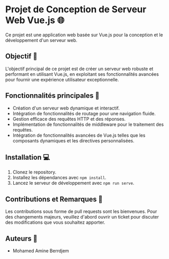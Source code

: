 # Projet de Conception de Serveur Web Vue.js 🌐

Ce projet est une application web basée sur Vue.js pour la conception et le développement d'un serveur web.

## Objectif 🎯

L'objectif principal de ce projet est de créer un serveur web robuste et performant en utilisant Vue.js, en exploitant ses fonctionnalités avancées pour fournir une expérience utilisateur exceptionnelle.

## Fonctionnalités principales 🚀

- Création d'un serveur web dynamique et interactif.
- Intégration de fonctionnalités de routage pour une navigation fluide.
- Gestion efficace des requêtes HTTP et des réponses.
- Implémentation de fonctionnalités de middleware pour le traitement des requêtes.
- Intégration de fonctionnalités avancées de Vue.js telles que les composants dynamiques et les directives personnalisées.

## Installation 💻

1. Clonez le repository.
2. Installez les dépendances avec `npm install`.
3. Lancez le serveur de développement avec `npm run serve`.

## Contributions et Remarques 🤝

Les contributions sous forme de pull requests sont les bienvenues. Pour des changements majeurs, veuillez d'abord ouvrir un ticket pour discuter des modifications que vous souhaitez apporter.

## Auteurs 📝 
- Mohamed Amine Berrdjem
